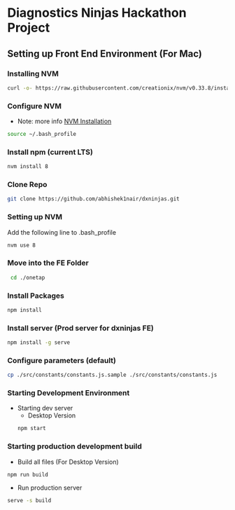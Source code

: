 # Diagnostics Ninjas Hackathon Project

## Setting up Front End Environment (For Mac)

### Installing NVM

```bash
curl -o- https://raw.githubusercontent.com/creationix/nvm/v0.33.8/install.sh | bash
 ```

 ### Configure NVM
- Note: more info [NVM Installation](https://github.com/creationix/nvm/blob/master/README.markdown#installation)
```bash
source ~/.bash_profile
```

### Install npm (current LTS)
```bash
nvm install 8
```

### Clone Repo

```bash
git clone https://github.com/abhishek1nair/dxninjas.git
```


### Setting up NVM
Add the following line to .bash_profile

```bash
nvm use 8
```

### Move into the FE Folder

```bash
 cd ./onetap
```

### Install Packages

```bash
npm install
```

### Install server (Prod server for dxninjas FE)
```bash
npm install -g serve
```


### Configure parameters (default)
```bash
cp ./src/constants/constants.js.sample ./src/constants/constants.js
```

### Starting Development Environment
- Starting dev server
  - Desktop Version
  ```bash
  npm start
  ```

### Starting production development build
- Build all files (For Desktop Version)
```bash
npm run build
```

- Run production server
```bash
serve -s build
```
